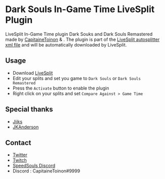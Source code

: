 # Dark Souls In-Game Time LiveSplit Plugin

LiveSplit In-Game Time plugin Dark Souks and Dark Souls Remastered made by [CapitaineToinon](https://github.com/CapitaineToinon) & . The plugin is part of the [LiveSplit autosplitter xml file](https://github.com/LiveSplit/LiveSplit/blob/master/LiveSplit.AutoSplitters.xml) and will be automatically downloaded by LiveSplit. 

## Usage
* Download [LiveSplit](http://livesplit.github.io/)
* Edit your splits and set you game to `Dark Souls` or `Dark Souls Remastered`
* Press the `Activate` button to enable the plugin
* Right click on your splits and set `Compare Against > Game Time`

## Special thanks
* [Jiiks](https://github.com/Jiiks)
* [JKAnderson](https://github.com/JKAnderson)

## Contact
* [Twitter](https://twitter.com/CapitaineToinon)
* [Twitch](https://www.twitch.tv/capitainetoinon)
* [SpeedSouls Discord](https://discord.gg/speedsouls)
* Discord : CapitaineToinon#9999
